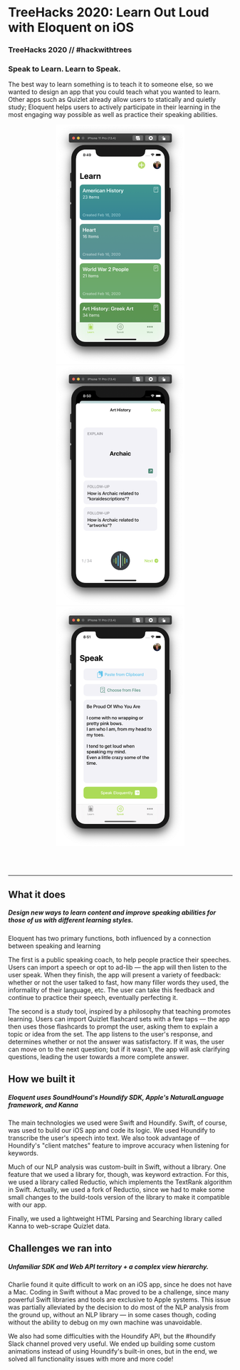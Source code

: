 # TreeHacks 2020: Learn Out Loud with Eloquent on iOS
### TreeHacks 2020 // #hackwithtrees

### Speak to Learn. Learn to Speak.

The best way to learn something is to teach it to someone else, so we wanted to design an app that you could teach what you wanted to learn. Other apps such as Quizlet already allow users to statically and quietly study; Eloquent helps users to actively participate in their learning in the most engaging way possible as well as practice their speaking abilities.

<p align="center">
    <img src="Assets/Screenshots/Eloquent-one.png" width=290px> <img src="Assets/Screenshots/Eloquent-two.png" width=290px> <img src="Assets/Screenshots/Eloquent-three.png" width=290px>
</p>

<br></br>
<hr></hr>



## What it does
##### Design new ways to learn content and improve speaking abilities for those of us with different learning styles.
Eloquent has two primary functions, both influenced by a connection between speaking and learning

The first is a public speaking coach, to help people practice their speeches. Users can import a speech or opt to ad-lib — the app will then listen to the user speak. When they finish, the app will present a variety of feedback: whether or not the user talked to fast, how many filler words they used, the informality of their language, etc. The user can take this feedback and continue to practice their speech, eventually perfecting it.

The second is a study tool, inspired by a philosophy that teaching promotes learning. Users can import Quizlet flashcard sets with a few taps — the app then uses those flashcards to prompt the user, asking them to explain a topic or idea from the set. The app listens to the user's response, and determines whether or not the answer was satisfactory. If it was, the user can move on to the next question; but if it wasn't, the app will ask clarifying questions, leading the user towards a more complete answer.

## How we built it
##### Eloquent uses SoundHound's Houndify SDK, Apple's NaturalLanguage framework, and Kanna
The main technologies we used were Swift and Houndify. Swift, of course, was used to build our iOS app and code its logic. We used Houndify to transcribe the user's speech into text. We also took advantage of Houndify's "client matches" feature to improve accuracy when listening for keywords.

Much of our NLP analysis was custom-built in Swift, without a library. One feature that we used a library for, though, was keyword extraction. For this, we used a library called Reductio, which implements the TextRank algorithm in Swift. Actually, we used a fork of Reductio, since we had to make some small changes to the build-tools version of the library to make it compatible with our app.

Finally, we used a lightweight HTML Parsing and Searching library called Kanna to web-scrape Quizlet data.

## Challenges we ran into
##### Unfamiliar SDK and Web API territory + a complex view hierarchy.
Charlie found it quite difficult to work on an iOS app, since he does not have a Mac. Coding in Swift without a Mac proved to be a challenge, since many powerful Swift libraries and tools are exclusive to Apple systems. This issue was partially alleviated by the decision to do most of the NLP analysis from the ground up, without an NLP library — in some cases though, coding without the ability to debug on my own machine was unavoidable.

We also had some difficulties with the Houndify API, but the #houndify Slack channel proved very useful. We ended up building some custom animations instead of using Houndify's built-in ones, but in the end, we solved all functionality issues with more and more code!
